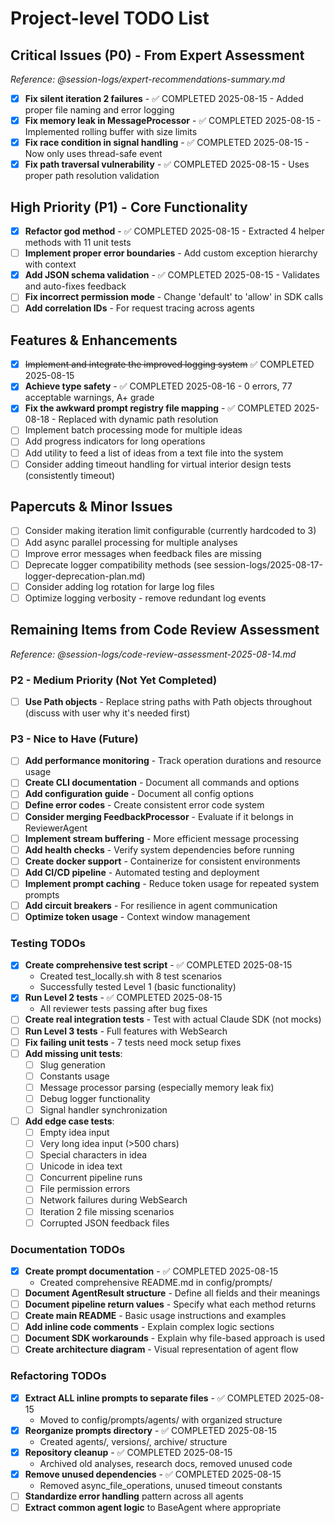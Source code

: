 # Project-level TODO List

## Critical Issues (P0) - From Expert Assessment

*Reference: @session-logs/expert-recommendations-summary.md*

- [x] **Fix silent iteration 2 failures** - ✅ COMPLETED 2025-08-15 - Added proper file naming and error logging
- [x] **Fix memory leak in MessageProcessor** - ✅ COMPLETED 2025-08-15 - Implemented rolling buffer with size limits
- [x] **Fix race condition in signal handling** - ✅ COMPLETED 2025-08-15 - Now only uses thread-safe event
- [x] **Fix path traversal vulnerability** - ✅ COMPLETED 2025-08-15 - Uses proper path resolution validation

## High Priority (P1) - Core Functionality

- [x] **Refactor god method** - ✅ COMPLETED 2025-08-15 - Extracted 4 helper methods with 11 unit tests
- [ ] **Implement proper error boundaries** - Add custom exception hierarchy with context
- [x] **Add JSON schema validation** - ✅ COMPLETED 2025-08-15 - Validates and auto-fixes feedback
- [ ] **Fix incorrect permission mode** - Change 'default' to 'allow' in SDK calls
- [ ] **Add correlation IDs** - For request tracing across agents

## Features & Enhancements

- [x] ~~Implement and integrate the improved logging system~~ ✅ COMPLETED 2025-08-15
- [x] **Achieve type safety** - ✅ COMPLETED 2025-08-16 - 0 errors, 77 acceptable warnings, A+ grade
- [x] **Fix the awkward prompt registry file mapping** - ✅ COMPLETED 2025-08-18 - Replaced with dynamic path resolution
- [ ] Implement batch processing mode for multiple ideas
- [ ] Add progress indicators for long operations
- [ ] Add utility to feed a list of ideas from a text file into the system
- [ ] Consider adding timeout handling for virtual interior design tests (consistently timeout)

## Papercuts & Minor Issues

- [ ] Consider making iteration limit configurable (currently hardcoded to 3)
- [ ] Add async parallel processing for multiple analyses
- [ ] Improve error messages when feedback files are missing
- [ ] Deprecate logger compatibility methods (see session-logs/2025-08-17-logger-deprecation-plan.md)
- [ ] Consider adding log rotation for large log files
- [ ] Optimize logging verbosity - remove redundant log events

## Remaining Items from Code Review Assessment

*Reference: @session-logs/code-review-assessment-2025-08-14.md*

### P2 - Medium Priority (Not Yet Completed)

- [ ] **Use Path objects** - Replace string paths with Path objects throughout (discuss with user why it's needed first)

### P3 - Nice to Have (Future)

- [ ] **Add performance monitoring** - Track operation durations and resource usage
- [ ] **Create CLI documentation** - Document all commands and options
- [ ] **Add configuration guide** - Document all config options
- [ ] **Define error codes** - Create consistent error code system
- [ ] **Consider merging FeedbackProcessor** - Evaluate if it belongs in ReviewerAgent
- [ ] **Implement stream buffering** - More efficient message processing
- [ ] **Add health checks** - Verify system dependencies before running
- [ ] **Create docker support** - Containerize for consistent environments
- [ ] **Add CI/CD pipeline** - Automated testing and deployment
- [ ] **Implement prompt caching** - Reduce token usage for repeated system prompts
- [ ] **Add circuit breakers** - For resilience in agent communication
- [ ] **Optimize token usage** - Context window management

### Testing TODOs

- [x] **Create comprehensive test script** - ✅ COMPLETED 2025-08-15
  - Created test_locally.sh with 8 test scenarios
  - Successfully tested Level 1 (basic functionality)
- [x] **Run Level 2 tests** - ✅ COMPLETED 2025-08-15
  - All reviewer tests passing after bug fixes
- [ ] **Create real integration tests** - Test with actual Claude SDK (not mocks)
- [ ] **Run Level 3 tests** - Full features with WebSearch
- [ ] **Fix failing unit tests** - 7 tests need mock setup fixes
- [ ] **Add missing unit tests**:
  - [ ] Slug generation
  - [ ] Constants usage
  - [ ] Message processor parsing (especially memory leak fix)
  - [ ] Debug logger functionality
  - [ ] Signal handler synchronization
- [ ] **Add edge case tests**:
  - [ ] Empty idea input
  - [ ] Very long idea input (>500 chars)
  - [ ] Special characters in idea
  - [ ] Unicode in idea text
  - [ ] Concurrent pipeline runs
  - [ ] File permission errors
  - [ ] Network failures during WebSearch
  - [ ] Iteration 2 file missing scenarios
  - [ ] Corrupted JSON feedback files

### Documentation TODOs

- [x] **Create prompt documentation** - ✅ COMPLETED 2025-08-15
  - Created comprehensive README.md in config/prompts/
- [ ] **Document AgentResult structure** - Define all fields and their meanings
- [ ] **Document pipeline return values** - Specify what each method returns
- [ ] **Create main README** - Basic usage instructions and examples
- [ ] **Add inline code comments** - Explain complex logic sections
- [ ] **Document SDK workarounds** - Explain why file-based approach is used
- [ ] **Create architecture diagram** - Visual representation of agent flow

### Refactoring TODOs

- [x] **Extract ALL inline prompts to separate files** - ✅ COMPLETED 2025-08-15
  - Moved to config/prompts/agents/ with organized structure
- [x] **Reorganize prompts directory** - ✅ COMPLETED 2025-08-15
  - Created agents/, versions/, archive/ structure
- [x] **Repository cleanup** - ✅ COMPLETED 2025-08-15
  - Archived old analyses, research docs, removed unused code
- [x] **Remove unused dependencies** - ✅ COMPLETED 2025-08-15
  - Removed async_file_operations, unused timeout constants
- [ ] **Standardize error handling** pattern across all agents
- [ ] **Extract common agent logic** to BaseAgent where appropriate

